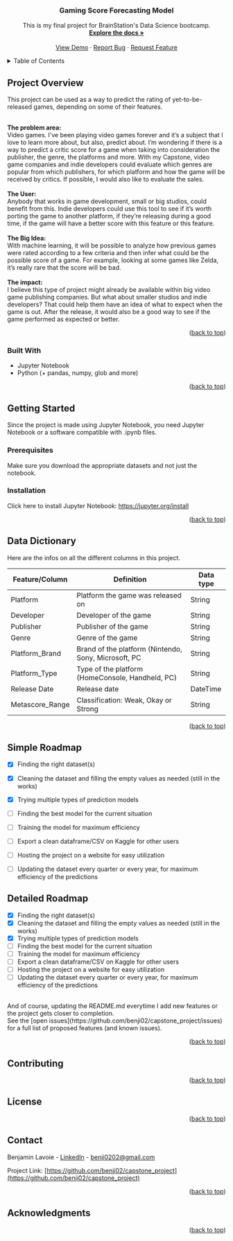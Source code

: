 <!-- Improved compatibility of back to top link: See: https://github.com/othneildrew/Best-README-Template/pull/73 -->
<a name="readme-top"></a>


<h3 align="center">Gaming Score Forecasting Model</h3>

  <p align="center">
    This is my final project for BrainStation's Data Science bootcamp.
    <br />
    <a href="https://github.com/benji02/capstone_project"><strong>Explore the docs »</strong></a>
    <br />
    <br />
    <a href="https://github.com/benji02/capstone_project">View Demo</a>
    ·
    <a href="https://github.com/benji02/capstone_project/issues">Report Bug</a>
    ·
    <a href="https://github.com/benji02/capstone_project/issues">Request Feature</a>
  </p>
</div>



<!-- TABLE OF CONTENTS -->
<details>
  <summary>Table of Contents</summary>
  <ol>
    <li>
      <a href="#project-overview">Project Overview</a>
      <ul>
        <li><a href="#built-with">Built With</a></li>
      </ul>
    </li>
    <li>
      <a href="#getting-started">Getting Started</a>
      <ul>
        <li><a href="#prerequisites">Prerequisites</a></li>
        <li><a href="#installation">Installation</a></li>
      </ul>
    </li>
    <li><a href="#data-dictionary">Data Dictionary</a></li>
    <li><a href="#simple-roadmap">Simple Roadmap</a></li>
    <li><a href="#detailed-roadmap">Detailed Roadmap</a></li>    
    <li><a href="#contributing">Contributing</a></li>
    <li><a href="#license">License</a></li>
    <li><a href="#contact">Contact</a></li>
    <li><a href="#acknowledgments">Acknowledgments</a></li>
  </ol>
</details>



<!-- ABOUT THE PROJECT -->
## Project Overview
<!--
[![Product Name Screen Shot][product-screenshot]](https://example.com)-->

This project can be used as a way to predict the rating of yet-to-be-released games, depending on some of their features.<br>


<br>
<b> The problem area: </b> <br>
Video games. I’ve been playing video games forever and it’s a subject that I love to learn more about, but also, predict about. I’m wondering if there is a way to predict a critic score for a game when taking into consideration the publisher, the genre, the platforms and more. With my Capstone, video game companies and indie developers could evaluate which genres are popular from which publishers, for which platform and how the game will be received by critics. If possible, I would also like to evaluate the sales.
<br><br>
<b> The User: </b> <br>
Anybody that works in game development, small or big studios, could benefit from this. Indie developers could use this tool to see if it’s worth porting the game to another platform, if they’re releasing during a good time, if the game will have a better score with this feature or this feature.
<br><br>
<b> The Big Idea: </b> <br>
With machine learning, it will be possible to analyze how previous games were rated according to a few criteria and then infer what could be the possible score of a game. For example, looking at some games like Zelda, it’s really rare that the score will be bad.
<br><br>
<b> The impact: </b> <br>
I believe this type of project might already be available within big video game publishing companies. But what about smaller studios and indie developers? That could help them have an idea of what to expect when the game is out. After the release, it would also be a good way to see if the game performed as expected or better.

<p align="right">(<a href="#readme-top">back to top</a>)</p>


### Built With
<!--
* [![Next][Next.js]][Next-url]
* [![React][React.js]][React-url]
* [![Vue][Vue.js]][Vue-url]
* [![Angular][Angular.io]][Angular-url]
* [![Svelte][Svelte.dev]][Svelte-url]
* [![Laravel][Laravel.com]][Laravel-url]
* [![Bootstrap][Bootstrap.com]][Bootstrap-url]
* [![JQuery][JQuery.com]][JQuery-url]
-->
- Jupyter Notebook
- Python (+ pandas, numpy, glob and more)
  
<p align="right">(<a href="#readme-top">back to top</a>)</p>



<!-- GETTING STARTED -->
## Getting Started

Since the project is made using Jupyter Notebook, you need Jupyter Notebook or a software compatible with .ipynb files.

### Prerequisites

Make sure you download the appropriate datasets and not just the notebook.

<!--
* npm
  ```sh
  npm install npm@latest -g
  ```
  -->
  
### Installation
<!--
1. Get a free API Key at [https://example.com](https://example.com)
2. Clone the repo
   ```sh
   git clone https://github.com/github_username/repo_name.git
   ```
3. Install NPM packages
   ```sh
   npm install
   ```
4. Enter your API in `config.js`
   ```js
   const API_KEY = 'ENTER YOUR API';
   ```
 -->

Click here to install Jupyter Notebook: https://jupyter.org/install
<p align="right">(<a href="#readme-top">back to top</a>)</p>



<!-- USAGE EXAMPLES -->
## Data Dictionary

Here are the infos on all the different columns in this project.<br>

| Feature/Column | Definition | Data type |
|----------|----------|----------|
| Platform | Platform the game was released on | String |
| Developer | Developer of the game | String |
| Publisher | Publisher of the game | String |
| Genre | Genre of the game | String |
| Platform_Brand | Brand of the platform (Nintendo, Sony, Microsoft, PC | String |
| Platform_Type | Type of the platform (HomeConsole, Handheld, PC) | String |
| Release Date | Release date | DateTime |
| Metascore_Range | Classification: Weak, Okay or Strong | String |


<!-- 
_For more examples, please refer to the [Documentation](https://example.com)_
-->
<p align="right">(<a href="#readme-top">back to top</a>)</p>



<!-- SIMPLE ROADMAP -->
## Simple Roadmap

- [x] Finding the right dataset(s)
- [x] Cleaning the dataset and filling the empty values as needed (still in the works)
- [x] Trying multiple types of prediction models
- [ ] Finding the best model for the current situation
- [ ] Training the model for maximum efficiency
- [ ] Export a clean dataframe/CSV on Kaggle for other users
- [ ] Hosting the project on a website for easy utilization
- [ ] Updating the dataset every quarter or every year, for maximum efficiency of the predictions


<!-- DETAILED ROADMAP -->
## Detailed Roadmap

- [x] Finding the right dataset(s)
- [x] Cleaning the dataset and filling the empty values as needed (still in the works)
- [x] Trying multiple types of prediction models
- [ ] Finding the best model for the current situation
- [ ] Training the model for maximum efficiency
- [ ] Export a clean dataframe/CSV on Kaggle for other users
- [ ] Hosting the project on a website for easy utilization
- [ ] Updating the dataset every quarter or every year, for maximum efficiency of the predictions

<br>
And of course, updating the README.md everytime I add new features or the project gets closer to completion.
<br>
See the [open issues](https://github.com/benji02/capstone_project/issues) for a full list of proposed features (and known issues).

<p align="right">(<a href="#readme-top">back to top</a>)</p>



<!-- CONTRIBUTING -->
## Contributing
<!--
Contributions are what make the open source community such an amazing place to learn, inspire, and create. Any contributions you make are **greatly appreciated**.

If you have a suggestion that would make this better, please fork the repo and create a pull request. You can also simply open an issue with the tag "enhancement".
Don't forget to give the project a star! Thanks again!

1. Fork the Project
2. Create your Feature Branch (`git checkout -b feature/AmazingFeature`)
3. Commit your Changes (`git commit -m 'Add some AmazingFeature'`)
4. Push to the Branch (`git push origin feature/AmazingFeature`)
5. Open a Pull Request
-->
<p align="right">(<a href="#readme-top">back to top</a>)</p>



<!-- LICENSE -->
## License
<!--
Distributed under the MIT License. See `LICENSE.txt` for more information.
 -->
<p align="right">(<a href="#readme-top">back to top</a>)</p>



<!-- CONTACT -->
## Contact

Benjamin Lavoie - [LinkedIn](https://www.linkedin.com/in/benjamin-lavoie/) - benji0202@gmail.com

Project Link: [https://github.com/benji02/capstone_project](https://github.com/benji02/capstone_project)

<p align="right">(<a href="#readme-top">back to top</a>)</p>



<!-- ACKNOWLEDGMENTS -->
## Acknowledgments
<!-- 
* []()
* []()
* []()
 -->
<p align="right">(<a href="#readme-top">back to top</a>)</p>



<!-- MARKDOWN LINKS & IMAGES -->
<!-- https://www.markdownguide.org/basic-syntax/#reference-style-links 
[contributors-shield]: https://img.shields.io/github/contributors/github_username/repo_name.svg?style=for-the-badge
[contributors-url]: https://github.com/github_username/repo_name/graphs/contributors
[forks-shield]: https://img.shields.io/github/forks/github_username/repo_name.svg?style=for-the-badge
[forks-url]: https://github.com/github_username/repo_name/network/members
[stars-shield]: https://img.shields.io/github/stars/github_username/repo_name.svg?style=for-the-badge
[stars-url]: https://github.com/github_username/repo_name/stargazers
[issues-shield]: https://img.shields.io/github/issues/github_username/repo_name.svg?style=for-the-badge
[issues-url]: https://github.com/github_username/repo_name/issues
[license-shield]: https://img.shields.io/github/license/github_username/repo_name.svg?style=for-the-badge
[license-url]: https://github.com/github_username/repo_name/blob/master/LICENSE.txt
[linkedin-shield]: https://img.shields.io/badge/-LinkedIn-black.svg?style=for-the-badge&logo=linkedin&colorB=555
[linkedin-url]: https://linkedin.com/in/linkedin_username
[product-screenshot]: images/screenshot.png
[Next.js]: https://img.shields.io/badge/next.js-000000?style=for-the-badge&logo=nextdotjs&logoColor=white
[Next-url]: https://nextjs.org/
[React.js]: https://img.shields.io/badge/React-20232A?style=for-the-badge&logo=react&logoColor=61DAFB
[React-url]: https://reactjs.org/
[Vue.js]: https://img.shields.io/badge/Vue.js-35495E?style=for-the-badge&logo=vuedotjs&logoColor=4FC08D
[Vue-url]: https://vuejs.org/
[Angular.io]: https://img.shields.io/badge/Angular-DD0031?style=for-the-badge&logo=angular&logoColor=white
[Angular-url]: https://angular.io/
[Svelte.dev]: https://img.shields.io/badge/Svelte-4A4A55?style=for-the-badge&logo=svelte&logoColor=FF3E00
[Svelte-url]: https://svelte.dev/
[Laravel.com]: https://img.shields.io/badge/Laravel-FF2D20?style=for-the-badge&logo=laravel&logoColor=white
[Laravel-url]: https://laravel.com
[Bootstrap.com]: https://img.shields.io/badge/Bootstrap-563D7C?style=for-the-badge&logo=bootstrap&logoColor=white
[Bootstrap-url]: https://getbootstrap.com
[JQuery.com]: https://img.shields.io/badge/jQuery-0769AD?style=for-the-badge&logo=jquery&logoColor=white
[JQuery-url]: https://jquery.com 
-->
